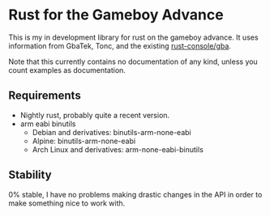 # Rust for the Gameboy Advance

This is my in development library for rust on the gameboy advance. It uses
information from GbaTek, Tonc, and the existing
[rust-console/gba](https://github.com/rust-console/gba).

Note that this currently contains no documentation of any kind, unless you count
examples as documentation.

## Requirements

* Nightly rust, probably quite a recent version.
* arm eabi binutils 
    * Debian and derivatives: binutils-arm-none-eabi
    * Alpine: binutils-arm-none-eabi
    * Arch Linux and derivatives: arm-none-eabi-binutils

## Stability

0% stable, I have no problems making drastic changes in the API in order to make
something nice to work with.